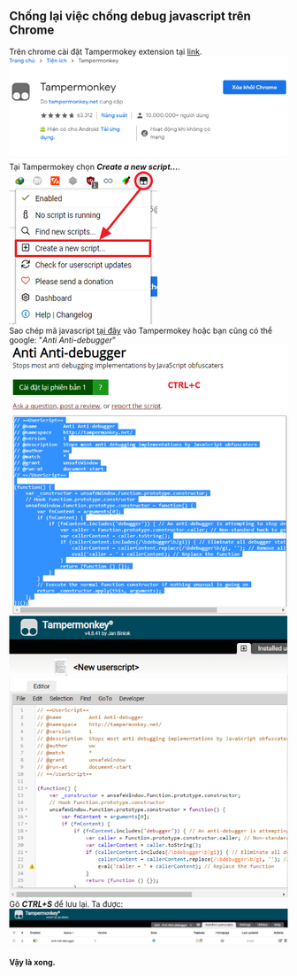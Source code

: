 ## Chống lại việc chống debug javascript trên Chrome

Trên chrome cài đặt Tampermokey extension tại [link](https://chrome.google.com/webstore/detail/tampermonkey/dhdgffkkebhmkfjojejmpbldmpobfkfo).<br>
![](pic/Image_1.png)<br>
Tại Tampermokey chọn ***Create a new script...***.<br>
![](pic/Image_2.png)<br>
Sao chép mã javascript [tại đây](https://greasyfork.org/vi/scripts/32015-anti-anti-debugger/code) vào Tampermokey hoặc bạn cũng có thể google: "*Anti Anti-debugger*"<br> 
![](pic/Image_3.png)<br>
![](pic/Image_4.png)<br>
Gõ ***CTRL+S*** để lưu lại. Ta được: <br>
![](pic/Image_5.png)<br>
#### Vậy là xong.
